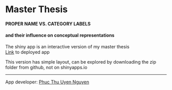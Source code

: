 # Master Thesis
#### PROPER NAME VS. CATEGORY LABELS
#### and their influence on conceptual representations 

The shiny app is an interactive version of my master thesis
<br>
[Link](https://phucthuun.shinyapps.io/CL_PN/)
to deployed app

This version has simple layout, can be explored by downloading the zip folder from github, not on shinyapps.io


----
App developer: [Phuc Thu Uyen Nguyen](https://github.com/phucthuun)
